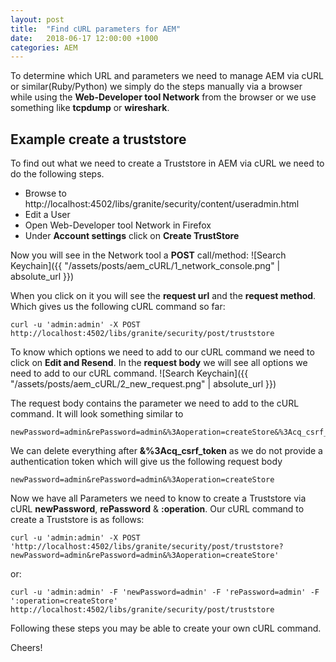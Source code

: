 ```yaml
---
layout: post
title:  "Find cURL parameters for AEM"
date:   2018-06-17 12:00:00 +1000
categories: AEM
---
```


To determine which URL and parameters we need to manage AEM via cURL or similar(Ruby/Python) we simply do the steps manually via a browser while using the **Web-Developer tool Network** from the browser or we use something like **tcpdump** or **wireshark**.

<!--excerpts-->

## Example create a truststore
To find out what we need to create a Truststore in AEM via cURL we need to do the following steps.
* Browse to http://localhost:4502/libs/granite/security/content/useradmin.html
* Edit a User
* Open Web-Developer tool Network in Firefox
* Under **Account settings** click on **Create TrustStore**

Now you will see in the Network tool a **POST** call/method:
![Search Keychain]({{ "/assets/posts/aem_cURL/1_network_console.png" | absolute_url }})

When you click on it you will see the **request url** and the **request method**. Which gives us the following cURL command so far:

```
curl -u 'admin:admin' -X POST http://localhost:4502/libs/granite/security/post/truststore
```

To know which options we need to add to our cURL command we need to click on **Edit and Resend**. In the **request body** we will see all options we need to add to our cURL command.
![Search Keychain]({{ "/assets/posts/aem_cURL/2_new_request.png" | absolute_url }})

The request body contains the parameter we need to add to the cURL command. It will look something similar to
```
newPassword=admin&rePassword=admin&%3Aoperation=createStore&%3Acq_csrf_token=eyJleHAiOjE1MjkyMzM2MzMsImlhdCI6asdfUyOTIzMzAzM30.TnWwTuYva_kpoLnS0x_Y_asdfAQNuOwYMVCE
```

We can delete everything after **&%3Acq_csrf_token** as we do not provide a authentication token which will give us the following request body

```
newPassword=admin&rePassword=admin&%3Aoperation=createStore
```

Now we have all Parameters we need to know to create a Truststore via cURL **newPassword**, **rePassword** & **:operation**. Our cURL command to create a Truststore is as follows:
```
curl -u 'admin:admin' -X POST 'http://localhost:4502/libs/granite/security/post/truststore?newPassword=admin&rePassword=admin&%3Aoperation=createStore'
```
or:
```
curl -u 'admin:admin' -F 'newPassword=admin' -F 'rePassword=admin' -F ':operation=createStore' http://localhost:4502/libs/granite/security/post/truststore
```


Following these steps you may be able to create your own cURL command.

Cheers!
